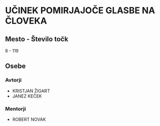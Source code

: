 # UČINEK POMIRJAJOČE GLASBE NA ČLOVEKA
## Mesto - Število točk
8 - 119
## Osebe
### Avtorji
 * KRISTJAN ŽIGART
 * JANEZ KEČEK
### Mentorji
 * ROBERT NOVAK
